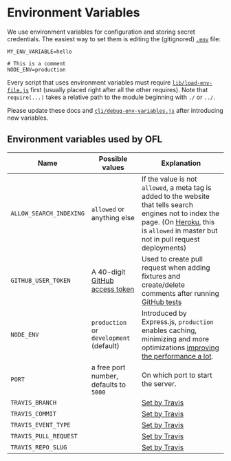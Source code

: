 # Environment Variables

We use environment variables for configuration and storing secret credentials. The easiest way to set them is editing the (gitignored) [`.env`](../.env) file:

```
MY_ENV_VARIABLE=hello

# This is a comment
NODE_ENV=production
```

Every script that uses environment variables must require [`lib/load-env-file.js`](../lib/load-env-file.js) first (usually placed right after all the other requires). Note that `require(...)` takes a relative path to the module beginning with `./` or `../`.

Please update these docs and [`cli/debug-env-variables.js`](../cli/debug-env-variables.js) after introducing new variables.

## Environment variables used by OFL

Name                    | Possible values | Explanation
|--                     |--               |--
`ALLOW_SEARCH_INDEXING` | `allowed` or anything else | If the value is not `allowed`, a meta tag is added to the website that tells search engines not to index the page. (On [Heroku](ui.md), this is `allowed` in master but not in pull request deployments)
`GITHUB_USER_TOKEN`     | A 40-digit [GitHub access token](https://github.com/settings/tokens) | Used to create pull request when adding fixtures and create/delete comments after running [GitHub tests](testing.md)
`NODE_ENV`              | `production` or `development` (default) | Introduced by Express.js, `production` enables caching, minimizing and more optimizations [improving the performance a lot](https://www.dynatrace.com/blog/the-drastic-effects-of-omitting-node_env-in-your-express-js-applications/).
`PORT`                  | a free port number, defaults to `5000` | On which port to start the server.
`TRAVIS_BRANCH`         |  | [Set by Travis](https://docs.travis-ci.com/user/environment-variables/#Default-Environment-Variables)
`TRAVIS_COMMIT`         |  | [Set by Travis](https://docs.travis-ci.com/user/environment-variables/#Default-Environment-Variables)
`TRAVIS_EVENT_TYPE`     |  | [Set by Travis](https://docs.travis-ci.com/user/environment-variables/#Default-Environment-Variables)
`TRAVIS_PULL_REQUEST`   |  | [Set by Travis](https://docs.travis-ci.com/user/environment-variables/#Default-Environment-Variables)
`TRAVIS_REPO_SLUG`      |  | [Set by Travis](https://docs.travis-ci.com/user/environment-variables/#Default-Environment-Variables)